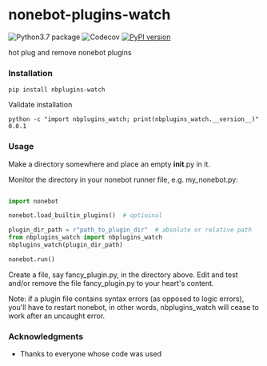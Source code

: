 # nonebot-plugins-watch
![Python3.7 package](https://github.com/ffreemt/nonebot-plugins-watch/workflows/Python3.7%20package/badge.svg) ![Codecov](https://github.com/ffreemt/nonebot-plugins-watch/workflows/Codecov/badge.svg) [![PyPI version](https://badge.fury.io/py/nbplugins-watch.svg)](https://badge.fury.io/py/nbplugins-watch)

hot plug and remove nonebot plugins

### Installation

```pip install nbplugins-watch```

Validate installation
```
python -c "import nbplugins_watch; print(nbplugins_watch.__version__)"
0.0.1
```

### Usage
Make a directory somewhere and place an empty __init__.py in it.

Monitor the directory in your nonebot runner file, e.g. my_nonebot.py:
```python

import nonebot

nonebot.load_builtin_plugins()  # optioinal

plugin_dir_path = r"path_to_plugin_dir"  # absolute or relative path
from nbplugins_watch import nbplugins_watch
nbplugins_watch(plugin_dir_path)

nonebot.run()

```
Create a file, say fancy_plugin.py, in the directory above. Edit and test and/or remove the file fancy_plugin.py to your heart's content.

Note: if a plugin file contains syntax errors (as opposed to logic errors), you'll have to restart nonebot, in other words, nbplugins_watch will cease to work after an uncaught error.

### Acknowledgments

* Thanks to everyone whose code was used
